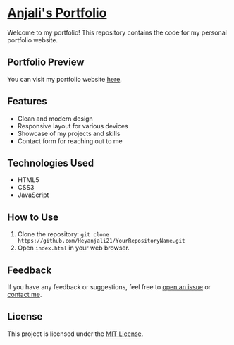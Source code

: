# [Anjali's Portfolio](https://anjalichaudhry.github.io/portfolio/)

Welcome to my portfolio! This repository contains the code for my personal portfolio website.

## Portfolio Preview

You can visit my portfolio website [here](https://heyanjali21.github.io/).

## Features

- Clean and modern design
- Responsive layout for various devices
- Showcase of my projects and skills
- Contact form for reaching out to me

## Technologies Used

- HTML5
- CSS3
- JavaScript

## How to Use

1. Clone the repository: `git clone https://github.com/Heyanjali21/YourRepositoryName.git`
2. Open `index.html` in your web browser.

## Feedback

If you have any feedback or suggestions, feel free to [open an issue](https://github.com/Heyanjali21/portfolio/issues/new) or [contact me](mailto:chaudhryanjali782@gmail.com).

## License

This project is licensed under the [MIT License](LICENSE).
